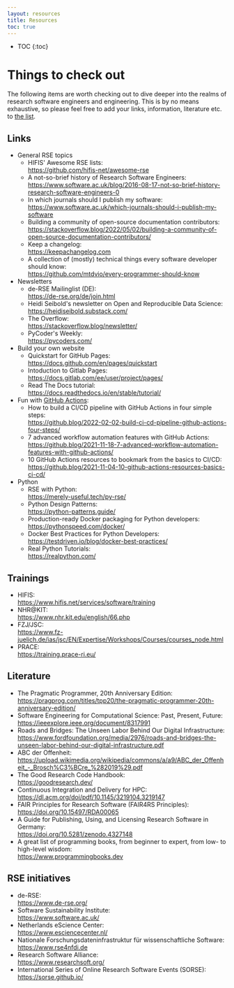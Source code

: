 ```yaml
---
layout: resources
title: Resources
toc: true
---
```


- TOC
{:toc}

# Things to check out

The following items are worth checking out to dive deeper into the realms of research software engineers and engineering. This is by no means exhaustive, so please feel free to add your links, information, literature etc. to [the list](https://github.com/Helmholtz-HiRSE/helmholtz-hirse.github.io/blob/main/resources.md).


## Links

* General RSE topics
   * HIFIS' Awesome RSE lists: <br> <https://github.com/hifis-net/awesome-rse>
   * A not-so-brief history of Research Software Engineers: <br> <https://www.software.ac.uk/blog/2016-08-17-not-so-brief-history-research-software-engineers-0>
   * In which journals should I publish my software: <br> <https://www.software.ac.uk/which-journals-should-i-publish-my-software>
   * Building a community of open-source documentation contributors: <br> <https://stackoverflow.blog/2022/05/02/building-a-community-of-open-source-documentation-contributors/>
   * Keep a changelog: <br> <https://keepachangelog.com>
   * A collection of (mostly) technical things every software developer should know:
   <br> <https://github.com/mtdvio/every-programmer-should-know>
* Newsletters
    * de-RSE Mailinglist (DE): <br> <https://de-rse.org/de/join.html>
    * Heidi Seibold's newsletter on Open and Reproducible Data Science: <br> <https://heidiseibold.substack.com/>
    * The Overflow: <br> <https://stackoverflow.blog/newsletter/>
    * PyCoder's Weekly: <br> <https://pycoders.com/>
* Build your own website
    * Quickstart for GitHub Pages: <br> <https://docs.github.com/en/pages/quickstart>
    * Intoduction to Gitlab Pages: <br> <https://docs.gitlab.com/ee/user/project/pages/>
    * Read The Docs tutorial: <br> <https://docs.readthedocs.io/en/stable/tutorial/>
* Fun with [GitHub Actions](https://docs.github.com/en/actions):
    * How to build a CI/CD pipeline with GitHub Actions in four simple steps: <br> <https://github.blog/2022-02-02-build-ci-cd-pipeline-github-actions-four-steps/>
    * 7 advanced workflow automation features with GitHub Actions: <br> <https://github.blog/2021-11-18-7-advanced-workflow-automation-features-with-github-actions/>
    * 10 GitHub Actions resources to bookmark from the basics to CI/CD: <br> <https://github.blog/2021-11-04-10-github-actions-resources-basics-ci-cd/>
* Python
    * RSE with Python: <br> <https://merely-useful.tech/py-rse/>
    * Python Design Patterns:<br>  <https://python-patterns.guide/>
    * Production-ready Docker packaging for Python developers: <br> <https://pythonspeed.com/docker/>
    * Docker Best Practices for Python Developers: <br> <https://testdriven.io/blog/docker-best-practices/>
    * Real Python Tutorials: <br> <https://realpython.com/>


## Trainings

* HIFIS: <br> <https://www.hifis.net/services/software/training>
* NHR@KIT: <br> <https://www.nhr.kit.edu/english/66.php>
* FZJ/JSC: <br> <https://www.fz-juelich.de/ias/jsc/EN/Expertise/Workshops/Courses/courses_node.html>
* PRACE: <br> <https://training.prace-ri.eu/>


## Literature

* The Pragmatic Programmer, 20th Anniversary Edition: <br> <https://pragprog.com/titles/tpp20/the-pragmatic-programmer-20th-anniversary-edition/>
* Software Engineering for Computational Science: Past, Present, Future: <br> <https://ieeexplore.ieee.org/document/8317991>
* Roads and Bridges: The Unseen Labor Behind Our Digital Infrastructure: <br> <https://www.fordfoundation.org/media/2976/roads-and-bridges-the-unseen-labor-behind-our-digital-infrastructure.pdf>
* ABC der Offenheit: <br> <https://upload.wikimedia.org/wikipedia/commons/a/a9/ABC_der_Offenheit_-_Brosch%C3%BCre_%282019%29.pdf>
* The Good Research Code Handbook: <br> <https://goodresearch.dev/>
* Continuous Integration and Delivery for HPC: <br> <https://dl.acm.org/doi/pdf/10.1145/3219104.3219147>
* FAIR Principles for Research Software (FAIR4RS Principles): <br> <https://doi.org/10.15497/RDA00065>
* A Guide for Publishing, Using, and Licensing Research Software in Germany: <br> <https://doi.org/10.5281/zenodo.4327148>
* A great list of programming books, from beginner to expert, from low- to high-level wisdom: <br> <https://www.programmingbooks.dev>


## RSE initiatives

* de-RSE: <br> <https://www.de-rse.org/>
* Software Sustainability Institute: <br> <https://www.software.ac.uk/>
* Netherlands eScience Center: <br> <https://www.esciencecenter.nl/>
* Nationale Forschungsdateninfrastruktur für wissenschaftliche Software: <br> <https://www.rse4nfdi.de>
* Research Software Alliance: <br> <https://www.researchsoft.org/>
* International Series of Online Research Software Events (SORSE): <br> <https://sorse.github.io/>

